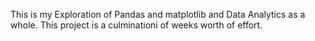 This is my Exploration of Pandas and matplotlib and Data Analytics as a whole. This project is a culminationi of weeks worth of effort.
